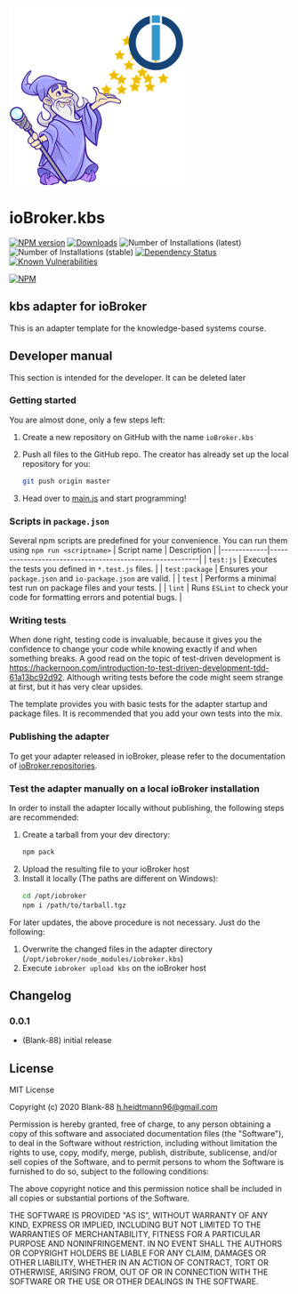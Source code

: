 ![Logo](admin/kbs.png)
# ioBroker.kbs

[![NPM version](http://img.shields.io/npm/v/iobroker.kbs.svg)](https://www.npmjs.com/package/iobroker.kbs)
[![Downloads](https://img.shields.io/npm/dm/iobroker.kbs.svg)](https://www.npmjs.com/package/iobroker.kbs)
![Number of Installations (latest)](http://iobroker.live/badges/kbs-installed.svg)
![Number of Installations (stable)](http://iobroker.live/badges/kbs-stable.svg)
[![Dependency Status](https://img.shields.io/david/Blank-88/iobroker.kbs.svg)](https://david-dm.org/Blank-88/iobroker.kbs)
[![Known Vulnerabilities](https://snyk.io/test/github/Blank-88/ioBroker.kbs/badge.svg)](https://snyk.io/test/github/Blank-88/ioBroker.kbs)

[![NPM](https://nodei.co/npm/iobroker.kbs.png?downloads=true)](https://nodei.co/npm/iobroker.kbs/)

## kbs adapter for ioBroker

This is an adapter template for the knowledge-based systems course.

## Developer manual
This section is intended for the developer. It can be deleted later

### Getting started

You are almost done, only a few steps left:
1. Create a new repository on GitHub with the name `ioBroker.kbs`

1. Push all files to the GitHub repo. The creator has already set up the local repository for you:  
	```bash
	git push origin master
	```
1. Head over to [main.js](main.js) and start programming!

### Scripts in `package.json`
Several npm scripts are predefined for your convenience. You can run them using `npm run <scriptname>`
| Script name | Description                                              |
|-------------|----------------------------------------------------------|
| `test:js`   | Executes the tests you defined in `*.test.js` files.     |
| `test:package`    | Ensures your `package.json` and `io-package.json` are valid. |
| `test` | Performs a minimal test run on package files and your tests. |
| `lint` | Runs `ESLint` to check your code for formatting errors and potential bugs. |

### Writing tests
When done right, testing code is invaluable, because it gives you the 
confidence to change your code while knowing exactly if and when 
something breaks. A good read on the topic of test-driven development 
is https://hackernoon.com/introduction-to-test-driven-development-tdd-61a13bc92d92. 
Although writing tests before the code might seem strange at first, but it has very 
clear upsides.

The template provides you with basic tests for the adapter startup and package files.
It is recommended that you add your own tests into the mix.

### Publishing the adapter
To get your adapter released in ioBroker, please refer to the documentation 
of [ioBroker.repositories](https://github.com/ioBroker/ioBroker.repositories#requirements-for-adapter-to-get-added-to-the-latest-repository).

### Test the adapter manually on a local ioBroker installation
In order to install the adapter locally without publishing, the following steps are recommended:
1. Create a tarball from your dev directory:  
	```bash
	npm pack
	```
1. Upload the resulting file to your ioBroker host
1. Install it locally (The paths are different on Windows):
	```bash
	cd /opt/iobroker
	npm i /path/to/tarball.tgz
	```

For later updates, the above procedure is not necessary. Just do the following:
1. Overwrite the changed files in the adapter directory (`/opt/iobroker/node_modules/iobroker.kbs`)
1. Execute `iobroker upload kbs` on the ioBroker host

## Changelog

### 0.0.1
* (Blank-88) initial release

## License
MIT License

Copyright (c) 2020 Blank-88 <h.heidtmann96@gmail.com>

Permission is hereby granted, free of charge, to any person obtaining a copy
of this software and associated documentation files (the "Software"), to deal
in the Software without restriction, including without limitation the rights
to use, copy, modify, merge, publish, distribute, sublicense, and/or sell
copies of the Software, and to permit persons to whom the Software is
furnished to do so, subject to the following conditions:

The above copyright notice and this permission notice shall be included in all
copies or substantial portions of the Software.

THE SOFTWARE IS PROVIDED "AS IS", WITHOUT WARRANTY OF ANY KIND, EXPRESS OR
IMPLIED, INCLUDING BUT NOT LIMITED TO THE WARRANTIES OF MERCHANTABILITY,
FITNESS FOR A PARTICULAR PURPOSE AND NONINFRINGEMENT. IN NO EVENT SHALL THE
AUTHORS OR COPYRIGHT HOLDERS BE LIABLE FOR ANY CLAIM, DAMAGES OR OTHER
LIABILITY, WHETHER IN AN ACTION OF CONTRACT, TORT OR OTHERWISE, ARISING FROM,
OUT OF OR IN CONNECTION WITH THE SOFTWARE OR THE USE OR OTHER DEALINGS IN THE
SOFTWARE.